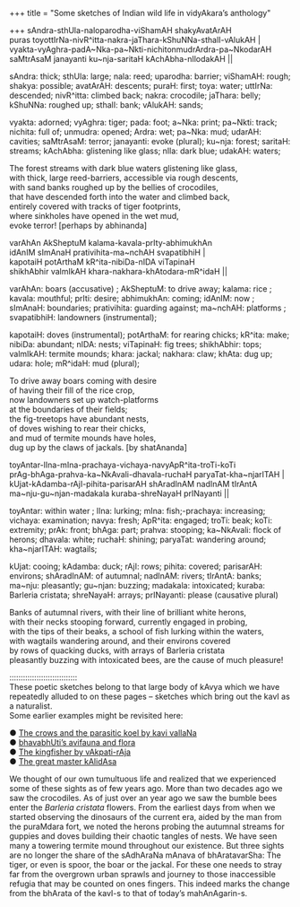 +++
title = "Some sketches of Indian wild life in vidyAkara’s anthology"

+++
sAndra-sthUla-naloparodha-viShamAH shakyAvatArAH  
puras toyottIrNa-nivR^itta-nakra-jaThara-kShuNNa-sthalI-vAlukAH |  
vyakta-vyAghra-padA\~Nka-pa\~Nkti-nichitonmudrArdra-pa\~NkodarAH  
saMtrAsaM janayanti ku\~nja-saritaH kAchAbha-nIlodakAH ||

sAndra: thick; sthUla: large; nala: reed; uparodha: barrier; viShamAH:
rough; shakya: possible; avatArAH: descents; puraH: first; toya: water;
uttIrNa: descended; nivR^itta: climbed back; nakra: crocodile; jaThara:
belly; kShuNNa: roughed up; sthalI: bank; vAlukAH: sands;

vyakta: adorned; vyAghra: tiger; pada: foot; a\~Nka: print; pa\~Nkti:
track; nichita: full of; unmudra: opened; Ardra: wet; pa\~Nka: mud;
udarAH: cavities; saMtrAsaM: terror; janayanti: evoke (plural); ku\~nja:
forest; saritaH: streams; kAchAbha: glistening like glass; nIla: dark
blue; udakAH: waters;

The forest streams with dark blue waters glistening like glass,  
with thick, large reed-barriers, accessible via rough descents,  
with sand banks roughed up by the bellies of crocodiles,  
that have descended forth into the water and climbed back,  
entirely covered with tracks of tiger footprints,  
where sinkholes have opened in the wet mud,  
evoke terror\! \[perhaps by abhinanda\]

varAhAn AkSheptuM kalama-kavala-prIty-abhimukhAn  
idAnIM sImAnaH prativihita-ma\~nchAH svapatibhiH |  
kapotaiH potArthaM kR^ita-nibiDa-nIDA viTapinaH  
shikhAbhir valmIkAH khara-nakhara-khAtodara-mR^idaH ||

varAhAn: boars (accusative) ; AkSheptuM: to drive away; kalama: rice ;
kavala: mouthful; prIti: desire; abhimukhAn: coming; idAnIM: now ;
sImAnaH: boundaries; prativihita: guarding against; ma\~nchAH: platforms
; svapatibhiH: landowners (instrumental);

kapotaiH: doves (instrumental); potArthaM: for rearing chicks; kR^ita:
make; nibiDa: abundant; nIDA: nests; viTapinaH: fig trees; shikhAbhir:
tops; valmIkAH: termite mounds; khara: jackal; nakhara: claw; khAta: dug
up; udara: hole; mR^idaH: mud (plural);

To drive away boars coming with desire  
of having their fill of the rice crop,  
now landowners set up watch-platforms  
at the boundaries of their fields;  
the fig-treetops have abundant nests,  
of doves wishing to rear their chicks,  
and mud of termite mounds have holes,  
dug up by the claws of jackals. \[by shatAnanda\]

toyAntar-lIna-mIna-prachaya-vichaya-navyApR^ita-troTi-koTi  
prAg-bhAga-prahva-ka\~NkAvali-dhavala-ruchaH paryaTat-kha\~njarITAH |  
kUjat-kAdamba-rAjI-pihita-parisarAH shAradInAM nadInAM tIrAntA  
ma\~nju-gu\~njan-madakala kuraba-shreNayaH prINayanti ||

toyAntar: within water ; lIna: lurking; mIna: fish;-prachaya:
increasing; vichaya: examination; navya: fresh; ApR^ita: engaged; troTi:
beak; koTi: extremity; prAk: front; bhAga: part; prahva: stooping;
ka\~NkAvali: flock of herons; dhavala: white; ruchaH: shining; paryaTat:
wandering around; kha\~njarITAH: wagtails;

kUjat: cooing; kAdamba: duck; rAjI: rows; pihita: covered; parisarAH:
environs; shAradInAM: of autumnal; nadInAM: rivers; tIrAntA: banks;
ma\~nju: pleasantly; gu\~njan: buzzing; madakala: intoxicated; kuraba:
Barleria cristata; shreNayaH: arrays; prINayanti: please (causative
plural)

Banks of autumnal rivers, with their line of brilliant white herons,  
with their necks stooping forward, currently engaged in probing,  
with the tips of their beaks, a school of fish lurking within the
waters,  
with wagtails wandering around, and their environs covered  
by rows of quacking ducks, with arrays of Barleria cristata  
pleasantly buzzing with intoxicated bees, are the cause of much
pleasure\!

::::::::::::::::::::::::::::::  
These poetic sketches belong to that large body of kAvya which we have
repeatedly alluded to on these pages – sketches which bring out the kavI
as a naturalist.  
Some earlier examples might be revisited here:

● [The crows and the parasitic koel by kavi
vallaNa](https://manasataramgini.wordpress.com/2013/08/13/the-crows-and-the-parasitic-koel-a-kavis-take/)  
● [bhavabhUti’s avifauna and
flora](https://manasataramgini.wordpress.com/2011/11/02/bhavabhutis-avifauna-and-flora/)  
● [The kingfisher by
vAkpati-rAja](https://manasataramgini.wordpress.com/2010/07/30/the-kingfisher/)  
● [The great master
kAlidAsa](https://manasataramgini.wordpress.com/2012/12/24/vignettes-from-the-kumara-sambhava/)

We thought of our own tumultuous life and realized that we experienced
some of these sights as of few years ago. More than two decades ago we
saw the crocodiles. As of just over an year ago we saw the bumble bees
enter the *Barleria cristata* flowers. From the earliest days from when
we started observing the dinosaurs of the current era, aided by the man
from the puraMdara fort, we noted the herons probing the autumnal
streams for guppies and doves building their chaotic tangles of nests.
We have seen many a towering termite mound throughout our existence. But
three sights are no longer the share of the sAdhAraNa mAnava of
bhAratavarSha: The tiger, or even is spoor, the boar or the jackal. For
these one needs to stray far from the overgrown urban sprawls and
journey to those inaccessible refugia that may be counted on ones
fingers. This indeed marks the change from the bhArata of the kavI-s to
that of today’s mahAnAgarin-s.
